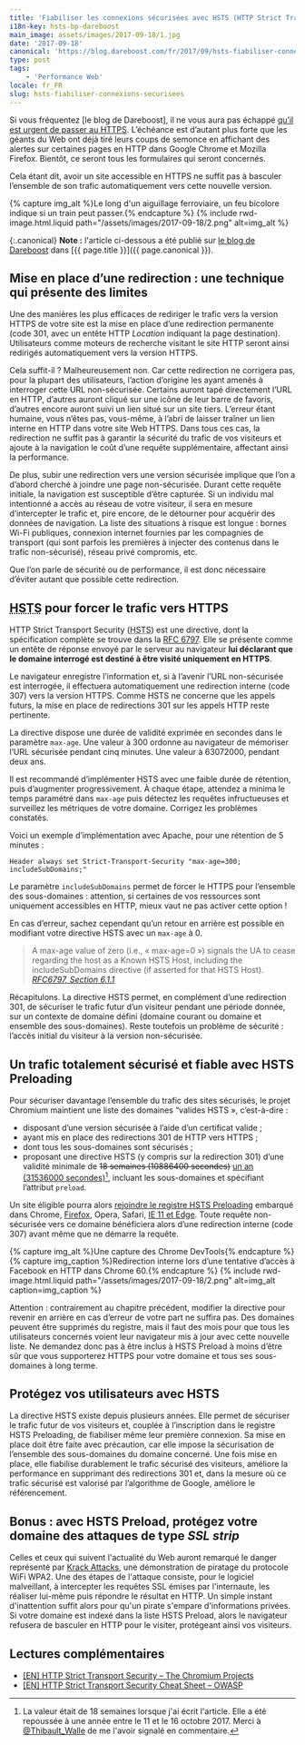 ```yaml
---
title: 'Fiabiliser les connexions sécurisées avec HSTS (HTTP Strict Transport Security)'
i18n-key: hsts-bp-dareboost
main_image: assets/images/2017-09-18/1.jpg
date: '2017-09-18'
canonical: 'https://blog.dareboost.com/fr/2017/09/hsts-fiabiliser-connexions-securisees/'
type: post
tags:
    - 'Performance Web'
locale: fr_FR
slug: hsts-fiabiliser-connexions-securisees
---
```


Si vous fréquentez [le blog de Dareboost], il ne vous aura pas échappé [qu’il est urgent de passer au HTTPS](https://blog.dareboost.com/fr/2016/03/https-necessaire-pas-uniquement-pour-le-seo/ "Passer au HTTPs est nécessaire, et pas uniquement pour le SEO &mid; Blog Dareboost"). L’échéance est d’autant plus forte que les géants du Web ont déjà tiré leurs coups de semonce en affichant des alertes sur certaines pages en HTTP dans Google Chrome et Mozilla Firefox. Bientôt, ce seront tous les formulaires qui seront concernés.

Cela étant dit, avoir un site accessible en HTTPS ne suffit pas à basculer l’ensemble de son trafic automatiquement vers cette nouvelle version.

{% capture img_alt %}Le long d'un aiguillage ferroviaire, un feu bicolore indique si un train peut passer.{% endcapture %}
{% include rwd-image.html.liquid
path="/assets/images/2017-09-18/2.png"
alt=img_alt
%}

<!-- more -->

{:.canonical}
**Note&nbsp;:** l'article ci-dessous a été publié sur [le blog de Dareboost](https://blog.dareboost.com/fr/) dans [{{ page.title }}]({{ page.canonical }}).

## Mise en place d’une redirection : une technique qui présente des limites

Une des manières les plus efficaces de rediriger le trafic vers la version HTTPS de votre site est la mise en place d’une redirection permanente (code 301, avec un entête HTTP _Location_ indiquant la page destination). Utilisateurs comme moteurs de recherche visitant le site HTTP seront ainsi redirigés automatiquement vers la version HTTPS.

Cela suffit-il ? Malheureusement non. Car cette redirection ne corrigera pas, pour la plupart des utilisateurs, l’action d’origine les ayant amenés à interroger cette URL non-sécurisée. Certains auront tapé directement l’URL en HTTP, d’autres auront cliqué sur une icône de leur barre de favoris, d’autres encore auront suivi un lien situé sur un site tiers. L’erreur étant humaine, vous n’êtes pas, vous-même, à l’abri de laisser traîner un lien interne en HTTP dans votre site Web HTTPS. Dans tous ces cas, la redirection ne suffit pas à garantir la sécurité du trafic de vos visiteurs et ajoute à la navigation le coût d’une requête supplémentaire, affectant ainsi la performance.

De plus, subir une redirection vers une version sécurisée implique que l’on a d’abord cherché à joindre une page non-sécurisée. Durant cette requête initiale, la navigation est susceptible d’être capturée. Si un individu mal intentionné a accès au réseau de votre visiteur, il sera en mesure d’intercepter le trafic et, pire encore, de le détourner pour acquérir des données de navigation. La liste des situations à risque est longue : bornes Wi-Fi publiques, connexion internet fournies par les compagnies de transport (qui sont parfois les premières à injecter des contenus dans le trafic non-sécurisé), réseau privé compromis, etc.

Que l’on parle de sécurité ou de performance, il est donc nécessaire d’éviter autant que possible cette redirection.

## <abbr lang="en" title="HTTP Strict Transport Security">HSTS</abbr> pour forcer le trafic vers HTTPS

HTTP Strict Transport Security (<abbr lang="en" title="HTTP Strict Transport Security">HSTS</abbr>) est une directive, dont la spécification complète se trouve dans la [RFC 6797](https://tools.ietf.org/html/rfc6797). Elle se présente comme un entête de réponse envoyé par le serveur au navigateur **lui déclarant que le domaine interrogé est destiné à être visité uniquement en HTTPS**.

Le navigateur enregistre l’information et, si à l’avenir l’URL non-sécurisée est interrogée, il effectuera automatiquement une redirection interne (code 307) vers la version HTTPS. Comme HSTS ne concerne que les appels futurs, la mise en place de redirections 301 sur les appels HTTP reste pertinente.

La directive dispose une durée de validité exprimée en secondes dans le paramètre `max-age`. Une valeur à 300 ordonne au navigateur de mémoriser l’URL sécurisée pendant cinq minutes. Une valeur à 63072000, pendant deux ans.

Il est recommandé d’implémenter HSTS avec une faible durée de rétention, puis d’augmenter progressivement. À chaque étape, attendez a minima le temps paramétré dans `max-age` puis détectez les requêtes infructueuses et surveillez les métriques de votre domaine. Corrigez les problèmes constatés.

Voici un exemple d’implémentation avec Apache, pour une rétention de 5 minutes :

    Header always set Strict-Transport-Security "max-age=300; includeSubDomains;"

Le paramètre `includeSubDomains` permet de forcer le HTTPS pour l’ensemble des sous-domaines : attention, si certaines de vos ressources sont uniquement accessibles en HTTP, mieux vaut ne pas activer cette option !

En cas d’erreur, sachez cependant qu’un retour en arrière est possible en modifiant votre directive HSTS avec un `max-age` à 0.

> A max-age value of zero (i.e., « max-age=0 ») signals the UA to cease regarding the host as a Known HSTS Host, including the includeSubDomains directive (if asserted for that HSTS Host).  
> <cite>[RFC6797, Section 6.1.1](https://tools.ietf.org/html/rfc6797#section-6.1.1)</cite>

Récapitulons. La directive HSTS permet, en complément d’une redirection 301, de sécuriser le trafic futur d’un visiteur pendant une période donnée, sur un contexte de domaine défini (domaine courant ou domaine et ensemble des sous-domaines). Reste toutefois un problème de sécurité : l’accès initial du visiteur à la version non-sécurisée.

## Un trafic totalement sécurisé et fiable avec HSTS Preloading

Pour sécuriser davantage l’ensemble du trafic des sites sécurisés, le projet Chromium maintient une liste des domaines “valides HSTS », c’est-à-dire :

* disposant d’une version sécurisée à l’aide d’un certificat valide ;
* ayant mis en place des redirections 301 de HTTP vers HTTPS ;
* dont tous les sous-domaines sont sécurisés ;
* proposant une directive HSTS (y compris sur la redirection 301) d’une validité minimale de <del datetime="2017-10-16T07:25:54.566Z" cite="https://hstspreload.org/">18 semaines (10886400 secondes)</del> <ins datetime="2017-10-16T07:25:54.566Z" cite="https://hstspreload.org/">un an (31536000 secondes)</ins>[^twalle], incluant les sous-domaines et spécifiant l’attribut `preload`.

[^twalle]: La valeur était de 18 semaines lorsque j'ai écrit l'article. Elle a été repoussée à une année entre le 11 et le 16 octobre 2017. Merci à [@Thibault_Walle](https://twitter.com/Thibault_Walle) de me l'avoir signalé en commentaire.

Un site éligible pourra alors [rejoindre le registre HSTS Preloading](https://hstspreload.org/ "HSTS Preload List Submission") embarqué dans Chrome, [Firefox](https://blog.mozilla.org/security/2012/11/01/preloading-hsts/ "Preloading HSTS &mid; Mozilla Security Blog"), Opera, Safari, [IE 11 et Edge](https://blogs.windows.com/msedgedev/2015/06/09/http-strict-transport-security-comes-to-internet-explorer-11-on-windows-8-1-and-windows-7/ "HTTP Strict Transport Security comes to Internet Explorer 11 on Windows 8.1 and Windows 7 - Microsoft Edge Dev BlogMicrosoft Edge Dev Blog"). Toute requête non-sécurisée vers ce domaine bénéficiera alors d’une redirection interne (code 307) avant même que ne démarre la requête.

{% capture img_alt %}Une capture des Chrome DevTools{% endcapture %}
{% capture img_caption %}Redirection interne lors d’une tentative d’accès à Facebook en HTTP dans Chrome 60.{% endcapture %}
{% include rwd-image.html.liquid
path="/assets/images/2017-09-18/2.png"
alt=img_alt
caption=img_caption
%}

Attention : contrairement au chapitre précédent, modifier la directive pour revenir en arrière en cas d’erreur de votre part ne suffira pas. Des domaines peuvent être supprimés du registre, mais il faut des mois pour que tous les utilisateurs concernés voient leur navigateur mis à jour avec cette nouvelle liste. Ne demandez donc pas à être inclus à HSTS Preload à moins d’être sûr que vous supporterez HTTPS pour votre domaine et tous ses sous-domaines à long terme.

## Protégez vos utilisateurs avec HSTS

La directive HSTS existe depuis plusieurs années. Elle permet de sécuriser le trafic futur de vos visiteurs et, couplée à l’inscription dans le registre HSTS Preloading, de fiabiliser même leur première connexion. Sa mise en place doit être faite avec précaution, car elle impose la sécurisation de l’ensemble des sous-domaines du domaine concerné. Une fois mise en place, elle fiabilise durablement le trafic sécurisé des visiteurs, améliore la performance en supprimant des redirections 301 et, dans la mesure où ce trafic sécurisé est valorisé par l’algorithme de Google, améliore le référencement.

## Bonus : avec HSTS Preload, protégez votre domaine des attaques de type <i lang="en">SSL strip</i>

Celles et ceux qui suivent l'actualité du Web auront remarqué le danger représenté par [Krack Attacks](https://www.krackattacks.com/), une démonstration de piratage du protocole WiFi WPA2. Une des étapes de l'attaque consiste, pour le logiciel malveillant, à intercepter les requêtes SSL émises par l'internaute, les réaliser lui-même puis répondre le résultat en HTTP. Un simple instant d'inattention suffit alors pour qu'un pirate s'empare d'informations privées. Si votre domaine est indexé dans la liste HSTS Preload, alors le navigateur refusera de basculer en HTTP pour le visiter, protégeant ainsi vos visiteurs.

## Lectures complémentaires

* [[EN] HTTP Strict Transport Security – The Chromium Projects](https://www.chromium.org/hsts)
* [[EN] HTTP Strict Transport Security Cheat Sheet – OWASP](https://www.owasp.org/index.php/HTTP_Strict_Transport_Security_Cheat_Sheet)
